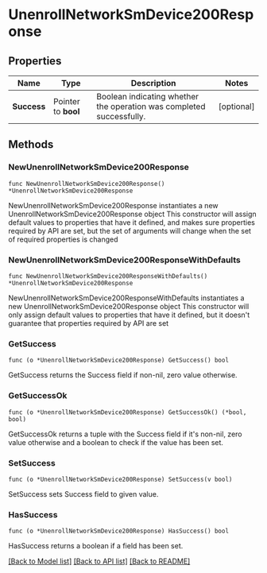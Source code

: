 # UnenrollNetworkSmDevice200Response

## Properties

Name | Type | Description | Notes
------------ | ------------- | ------------- | -------------
**Success** | Pointer to **bool** | Boolean indicating whether the operation was completed successfully. | [optional] 

## Methods

### NewUnenrollNetworkSmDevice200Response

`func NewUnenrollNetworkSmDevice200Response() *UnenrollNetworkSmDevice200Response`

NewUnenrollNetworkSmDevice200Response instantiates a new UnenrollNetworkSmDevice200Response object
This constructor will assign default values to properties that have it defined,
and makes sure properties required by API are set, but the set of arguments
will change when the set of required properties is changed

### NewUnenrollNetworkSmDevice200ResponseWithDefaults

`func NewUnenrollNetworkSmDevice200ResponseWithDefaults() *UnenrollNetworkSmDevice200Response`

NewUnenrollNetworkSmDevice200ResponseWithDefaults instantiates a new UnenrollNetworkSmDevice200Response object
This constructor will only assign default values to properties that have it defined,
but it doesn't guarantee that properties required by API are set

### GetSuccess

`func (o *UnenrollNetworkSmDevice200Response) GetSuccess() bool`

GetSuccess returns the Success field if non-nil, zero value otherwise.

### GetSuccessOk

`func (o *UnenrollNetworkSmDevice200Response) GetSuccessOk() (*bool, bool)`

GetSuccessOk returns a tuple with the Success field if it's non-nil, zero value otherwise
and a boolean to check if the value has been set.

### SetSuccess

`func (o *UnenrollNetworkSmDevice200Response) SetSuccess(v bool)`

SetSuccess sets Success field to given value.

### HasSuccess

`func (o *UnenrollNetworkSmDevice200Response) HasSuccess() bool`

HasSuccess returns a boolean if a field has been set.


[[Back to Model list]](../README.md#documentation-for-models) [[Back to API list]](../README.md#documentation-for-api-endpoints) [[Back to README]](../README.md)


